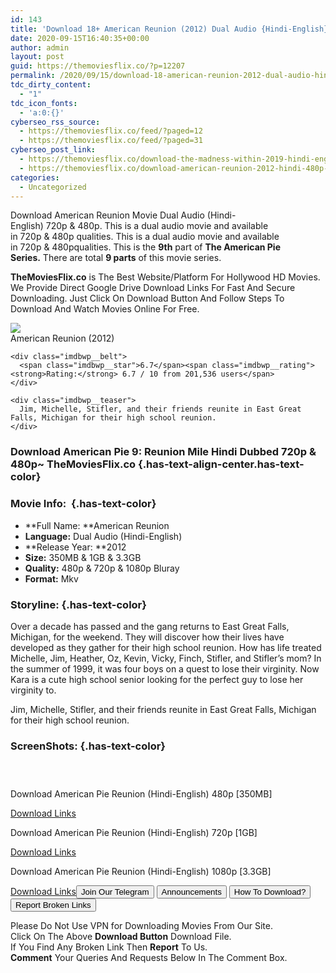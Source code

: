 ```yaml
---
id: 143
title: 'Download 18+ American Reunion (2012) Dual Audio {Hindi-English} 480p [350MB] || 720p [1GB] || 1080p [3.3GB]'
date: 2020-09-15T16:40:35+00:00
author: admin
layout: post
guid: https://themoviesflix.co/?p=12207
permalink: /2020/09/15/download-18-american-reunion-2012-dual-audio-hindi-english-480p-350mb-720p-1gb-1080p-3-3gb/
tdc_dirty_content:
  - "1"
tdc_icon_fonts:
  - 'a:0:{}'
cyberseo_rss_source:
  - https://themoviesflix.co/feed/?paged=12
  - https://themoviesflix.co/feed/?paged=31
cyberseo_post_link:
  - https://themoviesflix.co/download-the-madness-within-2019-hindi-english-720p/
  - https://themoviesflix.co/download-american-reunion-2012-hindi-480p-720p-1080p/
categories:
  - Uncategorized
---
```

Download American Reunion&nbsp;Movie&nbsp;Dual Audio&nbsp;(Hindi-English)&nbsp;720p&nbsp;&&nbsp;480p. This is&nbsp;a&nbsp;dual audio&nbsp;movie and available in&nbsp;720p&nbsp;&&nbsp;480p&nbsp;qualities. This is&nbsp;a&nbsp;dual audio&nbsp;movie and available in&nbsp;720p&nbsp;&&nbsp;480pqualities. This is the&nbsp;**9th**&nbsp;part of&nbsp;**The American Pie Series.**&nbsp;There are total&nbsp;**9 parts**&nbsp;of this movie series.

**TheMoviesFlix.co**&nbsp;is The Best Website/Platform For Hollywood HD Movies. We Provide Direct Google Drive Download Links For Fast And Secure Downloading. Just Click On Download Button And Follow Steps To Download And Watch Movies Online For Free.

<div class="imdbwp imdbwp--movie dark">
  <div class="imdbwp__thumb">
    <a class="imdbwp__link" target="_blank" title="American Reunion" href="https://www.imdb.com/title/tt1605630/" rel="nofollow noopener noreferrer"><img class="imdbwp__img" src="https://m.media-amazon.com/images/M/MV5BMTY4MTEyMzU1N15BMl5BanBnXkFtZTcwNDQ0NTc1Nw@@._V1_SX300.jpg" /></a>
  </div>
  
  <div class="imdbwp__content">
    <div class="imdbwp__header">
      <span class="imdbwp__title">American Reunion</span> (2012)
    </div>
    
    <div class="imdbwp__belt">
      <span class="imdbwp__star">6.7</span><span class="imdbwp__rating"><strong>Rating:</strong> 6.7 / 10 from 201,536 users</span>
    </div>
    
    <div class="imdbwp__teaser">
      Jim, Michelle, Stifler, and their friends reunite in East Great Falls, Michigan for their high school reunion.
    </div>
  </div>
</div>

### Download American Pie 9: Reunion Mile Hindi Dubbed 720p & 480p~ TheMoviesFlix.co {.has-text-align-center.has-text-color}

### Movie Info:&nbsp; {.has-text-color}

  * **Full Name:&nbsp;**American Reunion
  * **Language:**&nbsp;Dual Audio (Hindi-English)
  * **Release Year:&nbsp;**2012
  * **Size:**&nbsp;350MB & 1GB & 3.3GB
  * **Quality:**&nbsp;480p & 720p & 1080p Bluray
  * **Format:**&nbsp;Mkv

### Storyline: {.has-text-color}

Over a decade has passed and the gang returns to East Great Falls, Michigan, for the weekend. They will discover how their lives have developed as they gather for their high school reunion. How has life treated Michelle, Jim, Heather, Oz, Kevin, Vicky, Finch, Stifler, and Stifler’s mom? In the summer of 1999, it was four boys on a quest to lose their virginity. Now Kara is a cute high school senior looking for the perfect guy to lose her virginity to.

Jim, Michelle, Stifler, and their friends reunite in East Great Falls, Michigan for their high school reunion.

### ScreenShots: {.has-text-color}

<div class="wp-block-image">
  <figure class="aligncenter"><img src="https://i.imgur.com/Z5vrFc7.jpg" alt /></figure>
</div>

<div class="wp-block-image">
  <figure class="aligncenter"><img src="https://i.imgur.com/Ek6FPdT.jpg" alt /></figure>
</div>

<div class="wp-block-image">
  <figure class="aligncenter"><img src="https://i.imgur.com/rVFRdpD.jpg" alt /></figure>
</div>

<p class="has-text-align-center has-text-color has-medium-font-size">
  Download American Pie Reunion (Hindi-English) 480p [350MB]
</p>

<span class="mb-center maxbutton-3-center"><span class="maxbutton-3-container mb-container"><a class="maxbutton-3 maxbutton maxbutton-post-button" target="_blank" rel="nofollow noopener noreferrer" href="https://coinquint.com/a11032/"><span class="mb-text">Download Links</span></a></span></span>

<p class="has-text-align-center has-text-color has-medium-font-size">
  Download American Pie Reunion (Hindi-English) 720p [1GB]
</p>

<span class="mb-center maxbutton-3-center"><span class="maxbutton-3-container mb-container"><a class="maxbutton-3 maxbutton maxbutton-post-button" target="_blank" rel="nofollow noopener noreferrer" href="https://coinquint.com/a11034/"><span class="mb-text">Download Links</span></a></span></span>

<p class="has-text-align-center has-text-color has-medium-font-size">
  Download American Pie Reunion (Hindi-English) 1080p [3.3GB]
</p>

<span class="mb-center maxbutton-3-center"><span class="maxbutton-3-container mb-container"><a class="maxbutton-3 maxbutton maxbutton-post-button" target="_blank" rel="nofollow noopener noreferrer" href="https://coinquint.com/a11036/"><span class="mb-text">Download Links</span></a></span></span><a href="https://t.me/themoviesflixcom" target="_blank" data-wpel-link="external" rel="nofollow external noopener noreferrer"><button class="button button5">Join Our Telegram</button></a> <a href="https://themoviesflix.co/download-american-reunion-2012-hindi-480p-720p-1080p/#" target="_blank" data-wpel-link="external" rel="nofollow external noopener noreferrer"><button class="button button5">Announcements</button></a> <a href="https://themoviesflix.com/how-to-download/" target="_blank" data-wpel-link="external" rel="nofollow external noopener noreferrer"><button class="button button5">How To Download?</button></a> <a href="https://themoviesflix.co/download-american-reunion-2012-hindi-480p-720p-1080p/#" target="_blank" data-wpel-link="external" rel="nofollow external noopener noreferrer"><button class="button button5">Report Broken Links</button></a> 

<div class="alert alert-danger">
  Please Do Not Use VPN for Downloading Movies From Our Site.
</div>

<div class="alert alert-success">
  Click On The Above <strong>Download Button</strong> Download File.
</div>

<div class="alert alert-warning">
  If You Find Any Broken Link Then <strong>Report</strong> To Us.
</div>

<div class="alert alert-info">
  <strong>Comment</strong> Your Queries And Requests Below In The Comment Box.
</div>